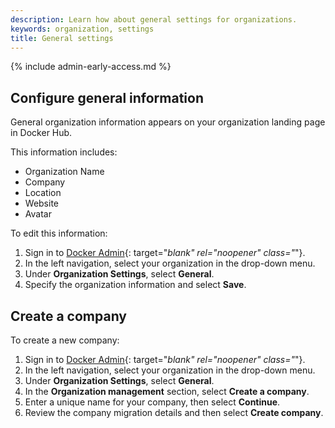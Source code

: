 ```yaml
---
description: Learn how about general settings for organizations.
keywords: organization, settings
title: General settings
---
```


{% include admin-early-access.md %}

## Configure general information

General organization information appears on your organization landing page in Docker Hub.

This information includes:
 - Organization Name
 - Company
 - Location
 - Website
 - Avatar

To edit this information:

1. Sign in to [Docker Admin](https://admin.docker.com){: target="_blank" rel="noopener" class="_"}.
2. In the left navigation, select your organization in the drop-down menu.
3. Under **Organization Settings**, select **General**.
4. Specify the organization information and select **Save**.

## Create a company

To create a new company:

1. Sign in to [Docker Admin](https://admin.docker.com){: target="_blank" rel="noopener" class="_"}.
2. In the left navigation, select your organization in the drop-down menu.
3. Under **Organization Settings**, select **General**.
4. In the **Organization management** section, select **Create a company**.
5. Enter a unique name for your company, then select **Continue**.
6. Review the company migration details and then select **Create company**.